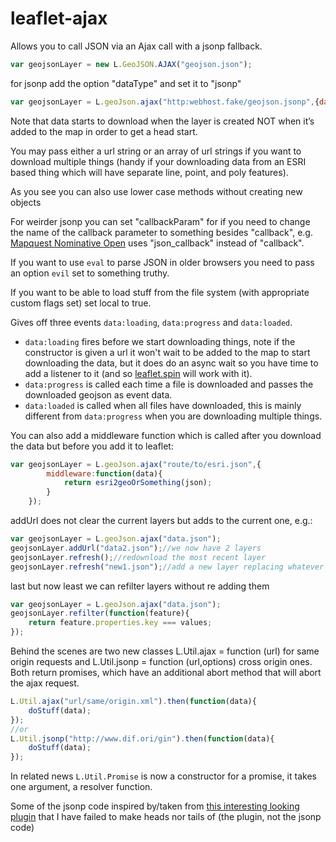 leaflet-ajax
===========

Allows you to call JSON via an Ajax call with a jsonp fallback.

```javascript
var geojsonLayer = new L.GeoJSON.AJAX("geojson.json");
```
for jsonp add the option "dataType" and set it to "jsonp"
``` javascript
var geojsonLayer = L.geoJson.ajax("http:webhost.fake/geojson.jsonp",{dataType:"jsonp"});
```
Note that data starts to download when the layer is created NOT when it’s added to the map in order to get a head start.

You may pass either a url string or an array of url strings if you want to download multiple things (handy
if your downloading data from an ESRI based thing which will have separate line, point, and poly features).

As you see you can also use lower case methods without creating new objects

For weirder jsonp you can set "callbackParam" for if you need to change the name of the callback parameter to something besides "callback", e.g. [Mapquest Nominative Open](http://open.mapquestapi.com/nominatim/) uses "json_callback" instead of "callback".

If you want to use `eval` to parse JSON in older browsers you need to pass an option `evil` set to something truthy.

If you want to be able to load stuff from the file system (with appropriate custom flags set) set local to true.

Gives off three events `data:loading`, `data:progress` and `data:loaded`.

- `data:loading` fires before we start downloading things, note if the constructor is given a url it won't wait to be added to the map
to start downloading the data, but it does do an async wait so you have time to add a listener to it (and so [leaflet.spin](https://github.com/makinacorpus/Leaflet.Spin) will work with it).
- `data:progress` is called each time a file is downloaded and passes the downloaded geojson as event data.
- `data:loaded` is called when all files have downloaded, this is mainly different from `data:progress` when you are downloading multiple things.

You can also add a middleware function which is called after you download the data but before you add it to leaflet:

```javascript
var geojsonLayer = L.geoJson.ajax("route/to/esri.json",{
    	middleware:function(data){
        	return esri2geoOrSomething(json);
    	}
    });
```

addUrl does not clear the current layers but adds to the current one,  e.g.:

```javascript
var geojsonLayer = L.geoJson.ajax("data.json");
geojsonLayer.addUrl("data2.json");//we now have 2 layers
geojsonLayer.refresh();//redownload the most recent layer
geojsonLayer.refresh("new1.json");//add a new layer replacing whatever is there
```

last but now least we can refilter layers without re adding them

```javascript
var geojsonLayer = L.geoJson.ajax("data.json");
geojsonLayer.refilter(function(feature){
    return feature.properties.key === values;
});
```

Behind the scenes are two new classes L.Util.ajax = function (url) for same origin requests and L.Util.jsonp = function (url,options) cross origin ones. Both return promises, which have an additional abort method that will abort the ajax request.

```js
L.Util.ajax("url/same/origin.xml").then(function(data){
	doStuff(data);
});
//or
L.Util.jsonp("http://www.dif.ori/gin").then(function(data){
	doStuff(data);
});
```

In related news `L.Util.Promise` is now a constructor for a promise, it takes one argument, a resolver function.

Some of the jsonp code inspired by/taken from [this interesting looking plugin](https://github.com/stefanocudini/leaflet-search) that I have failed to make heads nor tails of (the plugin, not the jsonp code)
